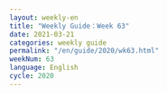 ```yaml
---
layout: weekly-en
title: "Weekly Guide：Week 63"
date: 2021-03-21
categories: weekly guide
permalink: "/en/guide/2020/wk63.html"
weekNum: 63
language: English
cycle: 2020
---
```

